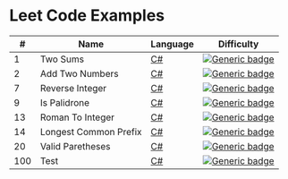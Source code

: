 # Leet Code Examples

| # | Name | Language | Difficulty
| --- | --- | --- |--- |
| 1 | Two Sums | [C#](https://github.com/evanallen13/Code-Interview-Questions/blob/main/C%23/LeetCode/LeetCode/0001_TwoSums.cs)| [![Generic badge](https://img.shields.io/badge/-Easy-brightgreen)](https://shields.io/) |
| 2 | Add Two Numbers |[C#](https://github.com/evanallen13/Code-Interview-Questions/blob/main/C%23/LeetCode/LeetCode/0002_AddTwoNumbers.cs) | [![Generic badge](https://img.shields.io/badge/-Medium-yellow)](https://shields.io/) |
| 7 | Reverse Integer |[C#](https://github.com/evanallen13/Code-Interview-Questions/blob/main/C%23/LeetCode/LeetCode/0007_ReverseInteger.cs) | [![Generic badge](https://img.shields.io/badge/EASY-<COLOR>.svg)](https://shields.io/) |
| 9 | Is Palidrone |[C#](https://github.com/evanallen13/Code-Interview-Questions/blob/main/C%23/LeetCode/LeetCode/009_IsPalidrome.cs) | [![Generic badge](https://img.shields.io/badge/EASY-<COLOR>.svg)](https://shields.io/) |
| 13 | Roman To Integer |[C#](https://github.com/evanallen13/Code-Interview-Questions/blob/main/C%23/LeetCode/LeetCode/013_RomanToInt.cs) | [![Generic badge](https://img.shields.io/badge/EASY-<COLOR>.svg)](https://shields.io/) |
| 14 | Longest Common Prefix |[C#](https://github.com/evanallen13/Code-Interview-Questions/blob/main/C%23/LeetCode/LeetCode/014_LongestCommonPrefix.cs) | [![Generic badge](https://img.shields.io/badge/EASY-<COLOR>.svg)](https://shields.io/) |
| 20 | Valid Paretheses |[C#](https://github.com/evanallen13/Code-Interview-Questions/blob/main/C%23/LeetCode/LeetCode/020_ValidParetheses.cs) | [![Generic badge](https://img.shields.io/badge/EASY-<COLOR>.svg)](https://shields.io/) |
|100 | Test|[C#](https://github.com/evanallen13/Code-Interview-Questions/blob/main/C%23/LeetCode/LeetCode/020_ValidParetheses.cs) | [![Generic badge](https://img.shields.io/badge/-Hard-red)](https://shields.io/) |
